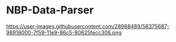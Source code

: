 # NBP-Data-Parser
https://user-images.githubusercontent.com/28988489/58375687-98918000-7f59-11e9-86c5-80625fecc306.png
